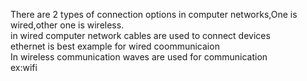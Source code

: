 There are 2 types of connection options in computer networks,One is wired,other one is wireless.<br>
in wired computer network cables are used to connect devices<br>
ethernet is best example for wired coommunicaion<br>
In wireless communication waves are used for communication<br>
ex:wifi<br>
